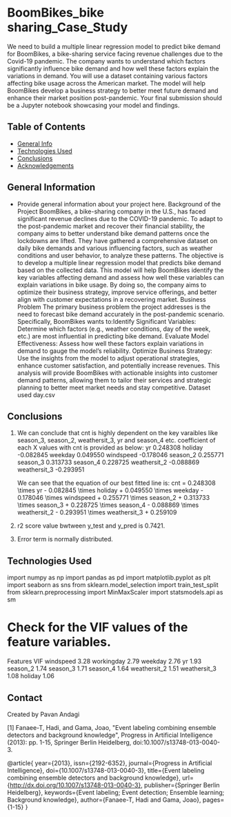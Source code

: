 # BoomBikes_bike sharing_Case_Study
We need to build a multiple linear regression model to predict bike demand for BoomBikes, a bike-sharing service facing revenue challenges due to the Covid-19 pandemic. The company wants to understand which factors significantly influence bike demand and how well these factors explain the variations in demand. You will use a dataset containing various factors affecting bike usage across the American market. The model will help BoomBikes develop a business strategy to better meet future demand and enhance their market position post-pandemic. Your final submission should be a Jupyter notebook showcasing your model and findings.

## Table of Contents
* [General Info](#general-information)
* [Technologies Used](#technologies-used)
* [Conclusions](#conclusions)
* [Acknowledgements](#acknowledgements)

## General Information
- Provide general information about your project here.
  Background of the Project
   BoomBikes, a bike-sharing company in the U.S., has faced significant revenue declines due to the COVID-19 pandemic. To adapt to the post-pandemic market and recover their financial stability, the company aims to better understand bike demand patterns once the lockdowns are lifted. They have gathered a comprehensive dataset on daily bike demands and various influencing factors, such as weather conditions and user behavior, to analyze these patterns.
   The objective is to develop a multiple linear regression model that predicts bike demand based on the collected data. This model will help BoomBikes identify the key variables affecting demand and assess how well these variables can explain variations in bike usage. By doing so, the company aims to optimize their business strategy, improve service offerings, and better align with customer expectations in a recovering market.
  Business Problem
   The primary business problem the project addresses is the need to forecast bike demand accurately in the post-pandemic scenario. Specifically, BoomBikes wants to:Identify Significant Variables: Determine which factors (e.g., weather conditions, day of the week, etc.) are most influential in predicting bike demand. Evaluate Model Effectiveness: Assess how well these factors explain variations in demand to gauge the model’s reliability.
   Optimize Business Strategy: Use the insights from the model to adjust operational strategies, enhance customer satisfaction, and potentially increase revenues.
   This analysis will provide BoomBikes with actionable insights into customer demand patterns, allowing them to tailor their services and strategic planning to better meet market needs and stay competitive.
  Dataset used 
   day.csv

## Conclusions
 1. We can conclude that cnt is highly dependent on the key varaibles like season_3, season_2, weathersit_3, yr and season_4 etc. coefficient of each X values with cnt is provided as below:
   yr              0.248308
   holiday        -0.082845
   weekday         0.049550
   windspeed      -0.178046
   season_2        0.255771
   season_3        0.313733
   season_4        0.228725
   weathersit_2   -0.088869
   weathersit_3   -0.293951

    We can see that the equation of our best fitted line is:
    cnt = 0.248308  \times  yr - 0.082845  \times  holiday + 0.049550 \times weekday - 0.178046 \times windspeed + 0.255771 \times season_2 + 0.313733 \times season_3 + 0.228725 \times season_4 - 0.088869 \times weathersit_2 - 0.293951 \times weathersit_3 + 0.259109
2. r2 score value bwtween y_test and y_pred is 0.7421.
3. Error term is normally distributed. 


## Technologies Used
import numpy as np
import pandas as pd
import matplotlib.pyplot as plt
import seaborn as sns
from sklearn.model_selection import train_test_split
from sklearn.preprocessing import MinMaxScaler
import statsmodels.api as sm

# Check for the VIF values of the feature variables. 
Features	VIF
windspeed	3.28
workingday	2.79
weekday	    2.76
yr	        1.93
season_2	1.74
season_3	1.71
season_4	1.64
weathersit_2	1.51
weathersit_3	1.08
holiday	    1.06


## Contact
Created by Pavan Andagi




<!-- ## License -->
[1] Fanaee-T, Hadi, and Gama, Joao, "Event labeling combining ensemble detectors and background knowledge", Progress in Artificial Intelligence (2013): pp. 1-15, Springer Berlin Heidelberg, doi:10.1007/s13748-013-0040-3.

@article{
	year={2013},
	issn={2192-6352},
	journal={Progress in Artificial Intelligence},
	doi={10.1007/s13748-013-0040-3},
	title={Event labeling combining ensemble detectors and background knowledge},
	url={http://dx.doi.org/10.1007/s13748-013-0040-3},
	publisher={Springer Berlin Heidelberg},
	keywords={Event labeling; Event detection; Ensemble learning; Background knowledge},
	author={Fanaee-T, Hadi and Gama, Joao},
	pages={1-15}
}
